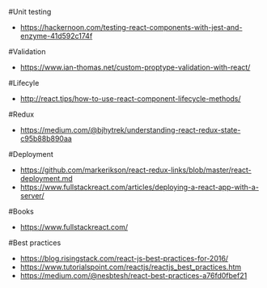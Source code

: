 #Unit testing 
- https://hackernoon.com/testing-react-components-with-jest-and-enzyme-41d592c174f

#Validation
- https://www.ian-thomas.net/custom-proptype-validation-with-react/

#Lifecyle
- http://react.tips/how-to-use-react-component-lifecycle-methods/

#Redux
- https://medium.com/@bjhytrek/understanding-react-redux-state-c95b88b890aa

#Deployment 
- https://github.com/markerikson/react-redux-links/blob/master/react-deployment.md
- https://www.fullstackreact.com/articles/deploying-a-react-app-with-a-server/

#Books
- https://www.fullstackreact.com/

#Best practices
- https://blog.risingstack.com/react-js-best-practices-for-2016/
- https://www.tutorialspoint.com/reactjs/reactjs_best_practices.htm
- https://medium.com/@nesbtesh/react-best-practices-a76fd0fbef21


